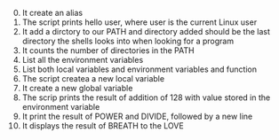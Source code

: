 0. It create an alias
1. The script prints hello user, where user is the current Linux user
2. It add a dirctory to our PATH and directory added should be the last directory the shells looks into when looking for a program
3. It counts the number of directories in the PATH
4. List all the environment variables
5. List both local variables and environment variables and function
6. The script createa a new local variable
7. It create a new global variable
8. The scrip prints the result of addition of 128 with value stored in the environment variable
9. It print the result of POWER  and DIVIDE, followed by a new line
10. It displays the result of BREATH to the LOVE
